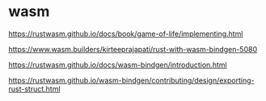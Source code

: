 # wasm

https://rustwasm.github.io/docs/book/game-of-life/implementing.html

https://www.wasm.builders/kirteeprajapati/rust-with-wasm-bindgen-5080

https://rustwasm.github.io/docs/wasm-bindgen/introduction.html

https://rustwasm.github.io/wasm-bindgen/contributing/design/exporting-rust-struct.html
